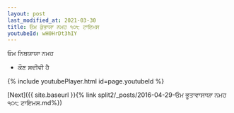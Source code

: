 ```yaml
---
layout: post
last_modified_at: 2021-03-30
title: ਓਮ ਕੁੰਭਾਯਾ ਨਮਹ ੧੦੮ ਟਾਇਮਸ
youtubeId: wH0HrDt3hIY
---
```

 
 
 ਓਮ ਨਿਥਯਾਯਾ ਨਮਹ  
 
 -  ਕੌਣ ਸਦੀਵੀ ਹੈ 
 
  
 
  
 
 
 
 
 
 


{% include youtubePlayer.html id=page.youtubeId %}
 
[Next]({{ site.baseurl }}{% link  split2/_posts/2016-04-29-ਓਮ ਭੂਤਾਵਾਸਾਯਾ ਨਮਹ ੧੦੮ ਟਾਇਮਸ.md%})
 
